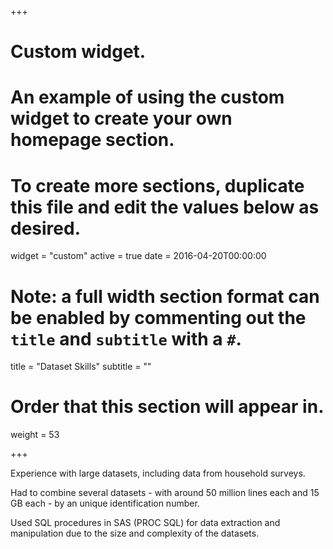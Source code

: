 +++
# Custom widget.
# An example of using the custom widget to create your own homepage section.
# To create more sections, duplicate this file and edit the values below as desired.
widget = "custom"
active = true
date = 2016-04-20T00:00:00

# Note: a full width section format can be enabled by commenting out the `title` and `subtitle` with a `#`.
title = "Dataset Skills"
subtitle = ""

# Order that this section will appear in.
weight = 53

+++

Experience with large datasets, including data from household surveys. 

Had to combine several datasets - with around 50 million lines each and 15 GB each - by an unique identification number.

Used SQL procedures in SAS (PROC SQL) for data extraction and manipulation due to the size and complexity of the datasets.
